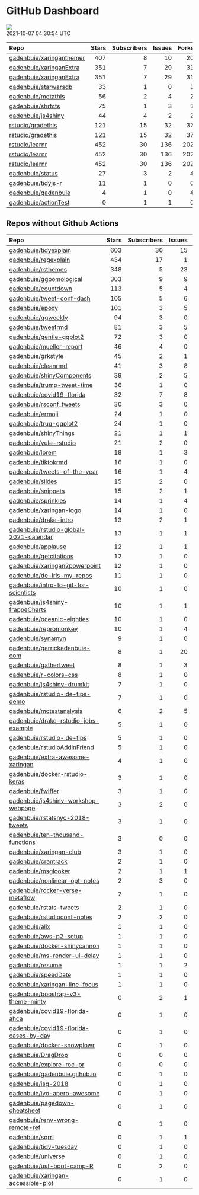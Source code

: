 GitHub Dashboard
================

![](https://github.com/gadenbuie/status/workflows/Render%20Status/badge.svg)  
2021-10-07 04:30:54 UTC

| Repo                                                                    | Stars | Subscribers | Issues | Forks | Status                                                                                                                                                               | Commit                                                                                                                                                                                 |
| :---------------------------------------------------------------------- | ----: | ----------: | -----: | ----: | :------------------------------------------------------------------------------------------------------------------------------------------------------------------- | :------------------------------------------------------------------------------------------------------------------------------------------------------------------------------------- |
| [gadenbuie/xaringanthemer](https://github.com/gadenbuie/xaringanthemer) |   407 |           8 |     10 |    20 | [![](https://github.com/gadenbuie/xaringanthemer/workflows/tic/badge.svg)](https://github.com/gadenbuie/xaringanthemer/actions/runs/1314721232)                      | <a href="https://github.com/gadenbuie/xaringanthemer/commit/046187ae846301cfc0cfc83beaef7e7ed214a91b" title="Fix tests for {testthat} 3.1.0">046187</a>                                |
| [gadenbuie/xaringanExtra](https://github.com/gadenbuie/xaringanExtra)   |   351 |           7 |     29 |    31 | [![](https://github.com/gadenbuie/xaringanExtra/workflows/Commands/badge.svg)](https://github.com/gadenbuie/xaringanExtra/actions/runs/1296837405)                   | <a href="https://github.com/gadenbuie/xaringanExtra/commit/cc1f613b6c41fc1ee8d14e66e5b0b237703fb75f" title="[scribble] Hide controls in print media (#139)">cc1f61</a>                 |
| [gadenbuie/xaringanExtra](https://github.com/gadenbuie/xaringanExtra)   |   351 |           7 |     29 |    31 | [![](https://github.com/gadenbuie/xaringanExtra/workflows/tic/badge.svg)](https://github.com/gadenbuie/xaringanExtra/actions/runs/1314706832)                        | <a href="https://github.com/gadenbuie/xaringanExtra/commit/cc1f613b6c41fc1ee8d14e66e5b0b237703fb75f" title="[scribble] Hide controls in print media (#139)">cc1f61</a>                 |
| [gadenbuie/starwarsdb](https://github.com/gadenbuie/starwarsdb)         |    33 |           1 |      0 |     1 | [![](https://github.com/gadenbuie/starwarsdb/workflows/tic/badge.svg)](https://github.com/gadenbuie/starwarsdb/actions/runs/1302926288)                              | <a href="https://github.com/gadenbuie/starwarsdb/commit/b6339df02e2a2394120ddf36d74b746d1f141f33" title="Update {tic} badge in README (#5)">b6339d</a>                                 |
| [gadenbuie/metathis](https://github.com/gadenbuie/metathis)             |    56 |           2 |      4 |     2 | [![](https://github.com/gadenbuie/metathis/workflows/tic/badge.svg)](https://github.com/gadenbuie/metathis/actions/runs/1302140404)                                  | <a href="https://github.com/gadenbuie/metathis/commit/f253ce2af2615ce86ba15b78123da926b18a6395" title="Hotfix v1.1.1 (#24)">f253ce</a>                                                 |
| [gadenbuie/shrtcts](https://github.com/gadenbuie/shrtcts)               |    75 |           1 |      3 |     3 | [![](https://github.com/gadenbuie/shrtcts/workflows/tic/badge.svg)](https://github.com/gadenbuie/shrtcts/actions/runs/848462154)                                     | <a href="https://github.com/gadenbuie/shrtcts/commit/3a03311a030edff97e906743182b07ede88095a3" title="master -> main && Prefix font awesome icons">3a0331</a>                          |
| [gadenbuie/js4shiny](https://github.com/gadenbuie/js4shiny)             |    44 |           4 |      2 |     2 | [![](https://github.com/gadenbuie/js4shiny/workflows/tic/badge.svg)](https://github.com/gadenbuie/js4shiny/actions/runs/955868839)                                   | <a href="https://github.com/gadenbuie/js4shiny/commit/29bd23560d8f1c8ff39db08495f8eb6fe44e30bc" title="Prefix font awesome icons">29bd23</a>                                           |
| [rstudio/gradethis](https://github.com/rstudio/gradethis)               |   121 |          15 |     32 |    37 | [![](https://github.com/rstudio/gradethis/workflows/R-CMD-check/badge.svg)](https://github.com/rstudio/gradethis/actions/runs/1292622104)                            | <a href="https://github.com/rstudio/gradethis/commit/26741c624a5d7d3bf4b14828eca2fb1da13927ff" title="Add alt text to README image (#261)">26741c</a>                                  |
| [rstudio/gradethis](https://github.com/rstudio/gradethis)               |   121 |          15 |     32 |    37 | [![](https://github.com/rstudio/gradethis/workflows/pkgdown/badge.svg)](https://github.com/rstudio/gradethis/actions/runs/1292622107)                                | <a href="https://github.com/rstudio/gradethis/commit/26741c624a5d7d3bf4b14828eca2fb1da13927ff" title="Add alt text to README image (#261)">26741c</a>                                  |
| [rstudio/learnr](https://github.com/rstudio/learnr)                     |   452 |          30 |    136 |   202 | [![](https://github.com/rstudio/learnr/workflows/R-CMD-check/badge.svg)](https://github.com/rstudio/learnr/actions/runs/1313776374)                                  | <a href="https://github.com/rstudio/learnr/commit/4e01a205b5d78da9a5713fee91d1f8a0347b1d25" title="Add internal exercise result error helper and don't grade setup errors">4e01a2</a>  |
| [rstudio/learnr](https://github.com/rstudio/learnr)                     |   452 |          30 |    136 |   202 | [![](https://github.com/rstudio/learnr/workflows/Render%20docs/badge.svg)](https://github.com/rstudio/learnr/actions/runs/1163119801)                                | <a href="https://github.com/rstudio/learnr/commit/dc5ef9eab1fd571dbf02416cb604cd4eb2f95b53" title="Detect blanks with `exercise.blanks` opt, and add parse checking (#547)">dc5ef9</a> |
| [rstudio/learnr](https://github.com/rstudio/learnr)                     |   452 |          30 |    136 |   202 | [![](https://github.com/rstudio/learnr/workflows/Commands/badge.svg)](https://github.com/rstudio/learnr/actions/runs/1313788812)                                     | <a href="https://github.com/rstudio/learnr/commit/325746143d13b80283d2eee88b064e57a52d5669" title="Make Garrick maintainer. Add Alex + Nischal as `ctb` (#588)">325746</a>             |
| [gadenbuie/status](https://github.com/gadenbuie/status)                 |    27 |           3 |      2 |     4 | [![](https://github.com/gadenbuie/status/workflows/Render%20Status/badge.svg)](https://github.com/gadenbuie/status/actions/runs/1314725451)                          | <a href="https://github.com/gadenbuie/status/commit/37d4cc2ff817686983aca29e820aceee372f8db4" title="[status] 2021-10-06 12:21:50 UTC">37d4cc</a>                                      |
| [gadenbuie/tidyjs-r](https://github.com/gadenbuie/tidyjs-r)             |    11 |           1 |      0 |     0 | [![](https://github.com/gadenbuie/tidyjs-r/workflows/.github/workflows/update-tidyjs.yaml/badge.svg)](https://github.com/gadenbuie/tidyjs-r/actions/runs/1156929625) | <a href="https://github.com/gadenbuie/tidyjs-r/commit/6bea56d0424f673769faba258f8b5135d6c3a892" title="v2.4.2">6bea56</a>                                                              |
| [gadenbuie/gadenbuie](https://github.com/gadenbuie/gadenbuie)           |     4 |           1 |      0 |     4 | [![](https://github.com/gadenbuie/gadenbuie/workflows/Metrics/badge.svg)](https://github.com/gadenbuie/gadenbuie/actions/runs/1314710916)                            | <a href="https://github.com/gadenbuie/gadenbuie/commit/0c129c00ce16f677617158f0c2a31b3f1dd843af" title="Update github-metrics.svg - [Skip GitHub Action]">0c129c</a>                   |
| [gadenbuie/actionTest](https://github.com/gadenbuie/actionTest)         |     0 |           1 |      1 |     0 | [![](https://github.com/gadenbuie/actionTest/workflows/Commands/badge.svg)](https://github.com/gadenbuie/actionTest/actions/runs/900346028)                          | <a href="https://github.com/gadenbuie/actionTest/commit/a823d4a36d20ae7992028e8f40b45357880065a1" title="stringify version">a823d4</a>                                                 |

## Repos without Github Actions

| Repo                                                                                                | Stars | Subscribers | Issues | Forks |
| :-------------------------------------------------------------------------------------------------- | ----: | ----------: | -----: | ----: |
| [gadenbuie/tidyexplain](https://github.com/gadenbuie/tidyexplain)                                   |   603 |          30 |     15 |   106 |
| [gadenbuie/regexplain](https://github.com/gadenbuie/regexplain)                                     |   434 |          17 |      1 |    23 |
| [gadenbuie/rsthemes](https://github.com/gadenbuie/rsthemes)                                         |   348 |           5 |     23 |    31 |
| [gadenbuie/ggpomological](https://github.com/gadenbuie/ggpomological)                               |   303 |           9 |      9 |    18 |
| [gadenbuie/countdown](https://github.com/gadenbuie/countdown)                                       |   113 |           5 |      4 |    11 |
| [gadenbuie/tweet-conf-dash](https://github.com/gadenbuie/tweet-conf-dash)                           |   105 |           5 |      6 |    62 |
| [gadenbuie/epoxy](https://github.com/gadenbuie/epoxy)                                               |   101 |           3 |      5 |     6 |
| [gadenbuie/ggweekly](https://github.com/gadenbuie/ggweekly)                                         |    94 |           3 |      0 |    10 |
| [gadenbuie/tweetrmd](https://github.com/gadenbuie/tweetrmd)                                         |    81 |           3 |      5 |     8 |
| [gadenbuie/gentle-ggplot2](https://github.com/gadenbuie/gentle-ggplot2)                             |    72 |           3 |      0 |    18 |
| [gadenbuie/mueller-report](https://github.com/gadenbuie/mueller-report)                             |    46 |           4 |      0 |    26 |
| [gadenbuie/grkstyle](https://github.com/gadenbuie/grkstyle)                                         |    45 |           2 |      1 |     8 |
| [gadenbuie/cleanrmd](https://github.com/gadenbuie/cleanrmd)                                         |    41 |           3 |      8 |     2 |
| [gadenbuie/shinyComponents](https://github.com/gadenbuie/shinyComponents)                           |    39 |           2 |      5 |     4 |
| [gadenbuie/trump-tweet-time](https://github.com/gadenbuie/trump-tweet-time)                         |    36 |           1 |      0 |     0 |
| [gadenbuie/covid19-florida](https://github.com/gadenbuie/covid19-florida)                           |    32 |           7 |      8 |    10 |
| [gadenbuie/rsconf\_tweets](https://github.com/gadenbuie/rsconf_tweets)                              |    30 |           3 |      0 |    13 |
| [gadenbuie/ermoji](https://github.com/gadenbuie/ermoji)                                             |    24 |           1 |      0 |     1 |
| [gadenbuie/trug-ggplot2](https://github.com/gadenbuie/trug-ggplot2)                                 |    24 |           1 |      0 |     6 |
| [gadenbuie/shinyThings](https://github.com/gadenbuie/shinyThings)                                   |    21 |           1 |      1 |     3 |
| [gadenbuie/yule-rstudio](https://github.com/gadenbuie/yule-rstudio)                                 |    21 |           2 |      0 |     9 |
| [gadenbuie/lorem](https://github.com/gadenbuie/lorem)                                               |    18 |           1 |      3 |     2 |
| [gadenbuie/tiktokrmd](https://github.com/gadenbuie/tiktokrmd)                                       |    16 |           1 |      0 |     0 |
| [gadenbuie/tweets-of-the-year](https://github.com/gadenbuie/tweets-of-the-year)                     |    16 |           1 |      4 |     2 |
| [gadenbuie/slides](https://github.com/gadenbuie/slides)                                             |    15 |           2 |      0 |    11 |
| [gadenbuie/snippets](https://github.com/gadenbuie/snippets)                                         |    15 |           2 |      1 |     7 |
| [gadenbuie/sprinkles](https://github.com/gadenbuie/sprinkles)                                       |    14 |           1 |      4 |     0 |
| [gadenbuie/xaringan-logo](https://github.com/gadenbuie/xaringan-logo)                               |    14 |           1 |      0 |    12 |
| [gadenbuie/drake-intro](https://github.com/gadenbuie/drake-intro)                                   |    13 |           2 |      1 |     4 |
| [gadenbuie/rstudio-global-2021-calendar](https://github.com/gadenbuie/rstudio-global-2021-calendar) |    13 |           1 |      1 |     4 |
| [gadenbuie/applause](https://github.com/gadenbuie/applause)                                         |    12 |           1 |      1 |     1 |
| [gadenbuie/getcitations](https://github.com/gadenbuie/getcitations)                                 |    12 |           1 |      0 |     3 |
| [gadenbuie/xaringan2powerpoint](https://github.com/gadenbuie/xaringan2powerpoint)                   |    12 |           1 |      0 |     1 |
| [gadenbuie/de-iris-my-repos](https://github.com/gadenbuie/de-iris-my-repos)                         |    11 |           1 |      0 |     0 |
| [gadenbuie/intro-to-git-for-scientists](https://github.com/gadenbuie/intro-to-git-for-scientists)   |    10 |           1 |      0 |     2 |
| [gadenbuie/js4shiny-frappeCharts](https://github.com/gadenbuie/js4shiny-frappeCharts)               |    10 |           1 |      1 |     3 |
| [gadenbuie/oceanic-eighties](https://github.com/gadenbuie/oceanic-eighties)                         |    10 |           1 |      0 |     4 |
| [gadenbuie/repromonkey](https://github.com/gadenbuie/repromonkey)                                   |    10 |           1 |      4 |     0 |
| [gadenbuie/synamyn](https://github.com/gadenbuie/synamyn)                                           |     9 |           1 |      0 |     0 |
| [gadenbuie/garrickadenbuie-com](https://github.com/gadenbuie/garrickadenbuie-com)                   |     8 |           1 |     20 |     4 |
| [gadenbuie/gathertweet](https://github.com/gadenbuie/gathertweet)                                   |     8 |           1 |      3 |     2 |
| [gadenbuie/r-colors-css](https://github.com/gadenbuie/r-colors-css)                                 |     8 |           1 |      0 |     2 |
| [gadenbuie/js4shiny-drumkit](https://github.com/gadenbuie/js4shiny-drumkit)                         |     7 |           1 |      0 |     1 |
| [gadenbuie/rstudio-ide-tips-demo](https://github.com/gadenbuie/rstudio-ide-tips-demo)               |     7 |           1 |      0 |     2 |
| [gadenbuie/mctestanalysis](https://github.com/gadenbuie/mctestanalysis)                             |     6 |           2 |      5 |     3 |
| [gadenbuie/drake-rstudio-jobs-example](https://github.com/gadenbuie/drake-rstudio-jobs-example)     |     5 |           1 |      0 |     0 |
| [gadenbuie/rstudio-ide-tips](https://github.com/gadenbuie/rstudio-ide-tips)                         |     5 |           1 |      0 |     2 |
| [gadenbuie/rstudioAddinFriend](https://github.com/gadenbuie/rstudioAddinFriend)                     |     5 |           1 |      0 |     1 |
| [gadenbuie/extra-awesome-xaringan](https://github.com/gadenbuie/extra-awesome-xaringan)             |     4 |           1 |      0 |     1 |
| [gadenbuie/docker-rstudio-keras](https://github.com/gadenbuie/docker-rstudio-keras)                 |     3 |           1 |      0 |     1 |
| [gadenbuie/fwiffer](https://github.com/gadenbuie/fwiffer)                                           |     3 |           1 |      0 |     0 |
| [gadenbuie/js4shiny-workshop-webpage](https://github.com/gadenbuie/js4shiny-workshop-webpage)       |     3 |           2 |      0 |     5 |
| [gadenbuie/rstatsnyc-2018-tweets](https://github.com/gadenbuie/rstatsnyc-2018-tweets)               |     3 |           1 |      0 |     0 |
| [gadenbuie/ten-thousand-functions](https://github.com/gadenbuie/ten-thousand-functions)             |     3 |           0 |      0 |     0 |
| [gadenbuie/xaringan-club](https://github.com/gadenbuie/xaringan-club)                               |     3 |           1 |      0 |     0 |
| [gadenbuie/crantrack](https://github.com/gadenbuie/crantrack)                                       |     2 |           1 |      0 |     1 |
| [gadenbuie/msglooker](https://github.com/gadenbuie/msglooker)                                       |     2 |           1 |      1 |     0 |
| [gadenbuie/nonlinear-opt-notes](https://github.com/gadenbuie/nonlinear-opt-notes)                   |     2 |           3 |      0 |     3 |
| [gadenbuie/rocker-verse-metaflow](https://github.com/gadenbuie/rocker-verse-metaflow)               |     2 |           1 |      0 |     0 |
| [gadenbuie/rstats-tweets](https://github.com/gadenbuie/rstats-tweets)                               |     2 |           1 |      0 |     0 |
| [gadenbuie/rstudioconf-notes](https://github.com/gadenbuie/rstudioconf-notes)                       |     2 |           2 |      0 |     0 |
| [gadenbuie/alix](https://github.com/gadenbuie/alix)                                                 |     1 |           1 |      0 |     0 |
| [gadenbuie/aws-p2-setup](https://github.com/gadenbuie/aws-p2-setup)                                 |     1 |           1 |      0 |     0 |
| [gadenbuie/docker-shinycannon](https://github.com/gadenbuie/docker-shinycannon)                     |     1 |           1 |      0 |     0 |
| [gadenbuie/ms-render-ui-delay](https://github.com/gadenbuie/ms-render-ui-delay)                     |     1 |           1 |      0 |     0 |
| [gadenbuie/resume](https://github.com/gadenbuie/resume)                                             |     1 |           1 |      2 |     0 |
| [gadenbuie/speedDate](https://github.com/gadenbuie/speedDate)                                       |     1 |           1 |      0 |     1 |
| [gadenbuie/xaringan-line-focus](https://github.com/gadenbuie/xaringan-line-focus)                   |     1 |           1 |      0 |     0 |
| [gadenbuie/boostrap-v3-theme-minty](https://github.com/gadenbuie/boostrap-v3-theme-minty)           |     0 |           2 |      1 |     1 |
| [gadenbuie/covid19-florida-ahca](https://github.com/gadenbuie/covid19-florida-ahca)                 |     0 |           1 |      0 |     0 |
| [gadenbuie/covid19-florida-cases-by-day](https://github.com/gadenbuie/covid19-florida-cases-by-day) |     0 |           1 |      0 |     0 |
| [gadenbuie/docker-snowplowr](https://github.com/gadenbuie/docker-snowplowr)                         |     0 |           1 |      0 |     0 |
| [gadenbuie/DragDrop](https://github.com/gadenbuie/DragDrop)                                         |     0 |           0 |      0 |     0 |
| [gadenbuie/explore-roc-pr](https://github.com/gadenbuie/explore-roc-pr)                             |     0 |           0 |      0 |     0 |
| [gadenbuie/gadenbuie.github.io](https://github.com/gadenbuie/gadenbuie.github.io)                   |     0 |           1 |      0 |     0 |
| [gadenbuie/isg-2018](https://github.com/gadenbuie/isg-2018)                                         |     0 |           1 |      0 |     0 |
| [gadenbuie/iyo-apero-awesome](https://github.com/gadenbuie/iyo-apero-awesome)                       |     0 |           1 |      0 |     0 |
| [gadenbuie/pagedown-cheatsheet](https://github.com/gadenbuie/pagedown-cheatsheet)                   |     0 |           1 |      0 |     0 |
| [gadenbuie/renv-wrong-remote-ref](https://github.com/gadenbuie/renv-wrong-remote-ref)               |     0 |           1 |      0 |     0 |
| [gadenbuie/sqrrl](https://github.com/gadenbuie/sqrrl)                                               |     0 |           1 |      1 |     1 |
| [gadenbuie/tidy-tuesday](https://github.com/gadenbuie/tidy-tuesday)                                 |     0 |           1 |      0 |     0 |
| [gadenbuie/universe](https://github.com/gadenbuie/universe)                                         |     0 |           1 |      0 |     0 |
| [gadenbuie/usf-boot-camp-R](https://github.com/gadenbuie/usf-boot-camp-R)                           |     0 |           2 |      0 |     2 |
| [gadenbuie/xaringan-accessible-plot](https://github.com/gadenbuie/xaringan-accessible-plot)         |     0 |           1 |      0 |     0 |
